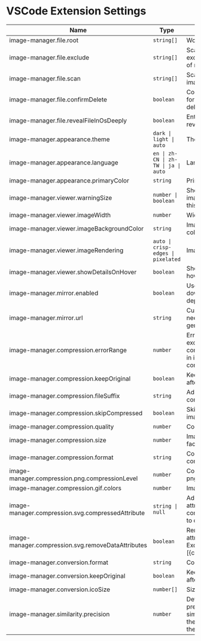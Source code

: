 # VSCode Extension Settings

| Name                                               | Type                                 | Description                                                                                      | Default value                                                                                                                 |
| -------------------------------------------------- | ------------------------------------ | ------------------------------------------------------------------------------------------------ | ----------------------------------------------------------------------------------------------------------------------------- |
| image-manager.file.root                            | `string[]`                           | Workspace root                                                                                   | Current workspace                                                                                                             |
| image-manager.file.exclude                         | `string[]`                           | Scan images not in exclude (pattern syntax of micromatch)                                        | `["**/node_modules/**","**/.git/**","**/dist/**","**/coverage/**","**/.next/**","**/.nuxt/**","**/.vercel/**","**/.idea/**"]` |
| image-manager.file.scan                            | `string[]`                           | Scan images with imageType                                                                       | `["png","jpg","jpeg","webp","gif","tiff","tif","avif","heif","heic","apng","svg","bmp","ico"]`                                |
| image-manager.file.confirmDelete                   | `boolean`                            | Controls whether ask for confirmation when deleting a image                                      | true                                                                                                                          |
| image-manager.file.revealFileInOsDeeply            | `boolean`                            | Enter folder when it is revealed in OS                                                           | true                                                                                                                          |
| image-manager.appearance.theme                     | `dark \| light \| auto`              | Theme                                                                                            | `auto`                                                                                                                        |
| image-manager.appearance.language                  | `en \| zh-CN \| zh-TW \| ja \| auto` | Language                                                                                         | `auto`                                                                                                                        |
| image-manager.appearance.primaryColor              | `string`                             | Primary color                                                                                    | undefined                                                                                                                     |
| image-manager.viewer.warningSize                   | `number \| boolean`                  | Show warning dot if image size is larger than this value (KB)                                    | 1024                                                                                                                          |
| image-manager.viewer.imageWidth                    | `number`                             | Width of image (px)                                                                              | 100                                                                                                                           |
| image-manager.viewer.imageBackgroundColor          | `string`                             | Image background color                                                                           | `#1a1a1a`                                                                                                                     |
| image-manager.viewer.imageRendering                | `auto \| crisp-edges \| pixelated`   | Image rendering                                                                                  | `auto`                                                                                                                        |
| image-manager.viewer.showDetailsOnHover            | `boolean`                            | Show image details on hover                                                                      | true                                                                                                                          |
| image-manager.mirror.enabled                       | `boolean`                            | Use mirror for downloading dependencies                                                          | false                                                                                                                         |
| image-manager.mirror.url                           | `string`                             | Custom mirror url (No need to custom this in general)                                            | undefined                                                                                                                     |
| image-manager.compression.errorRange               | `number`                             | Error range (KB), exceeding this range is considered an increase in image size after compression | 2                                                                                                                             |
| image-manager.compression.keepOriginal             | `boolean`                            | Keep original image after compression                                                            | false                                                                                                                         |
| image-manager.compression.fileSuffix               | `string`                             | Add suffix to compressed image                                                                   | `.min`                                                                                                                        |
| image-manager.compression.skipCompressed           | `boolean`                            | Skip the compressed images                                                                       | true                                                                                                                          |
| image-manager.compression.quality                  | `number`                             | Compression quality                                                                              | -                                                                                                                             |
| image-manager.compression.size                     | `number`                             | Image size (x scale factor)                                                                      | 1                                                                                                                             |
| image-manager.compression.format                   | `string`                             | Convert format after compression                                                                 | ''                                                                                                                            |
| image-manager.compression.png.compressionLevel     | `number`                             | Compression level of png                                                                         | 9                                                                                                                             |
| image-manager.compression.gif.colors               | `number`                             | Image colors of gif                                                                              | 256                                                                                                                           |
| image-manager.compression.svg.compressedAttribute  | `string \| null`                     | Add "compressed" attribute to svg after compression. Set to null to disable                      | `c`                                                                                                                           |
| image-manager.compression.svg.removeDataAttributes | `boolean`                            | Remove data-* attributes from svg. Except data-\[{compressedAttribute}\]                         | true                                                                                                                          |
| image-manager.conversion.format                    | `string`                             | Convert format                                                                                   | ''                                                                                                                            |
| image-manager.conversion.keepOriginal              | `boolean`                            | Keep original image after format conversion                                                      | false                                                                                                                         |
| image-manager.conversion.icoSize                   | `number[]`                           | Size of ico                                                                                      | [16, 32]                                                                                                                      |
| image-manager.similarity.precision                 | `number`                             | Determining the precision of image similarity. The smaller the value, the stricter the judgment  | 10                                                                                                                            |
